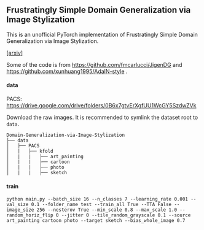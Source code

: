 ## Frustratingly Simple Domain Generalization via Image Stylization

This is an unofficial PyTorch implementation of Frustratingly Simple Domain Generalization via Image Stylization.

[[arxiv]](https://arxiv.org/pdf/2006.11207.pdf)

Some of the code is from https://github.com/fmcarlucci/JigenDG and https://github.com/xunhuang1995/AdaIN-style .

#### data

PACS: https://drive.google.com/drive/folders/0B6x7gtvErXgfUU1WcGY5SzdwZVk

Download the raw images. It is recommended to symlink the dataset root to `data`.

```
Domain-Generalization-via-Image-Stylization
├── data
│   ├── PACS
│   |   ├── kfold
│   |   |   ├── art_painting
│   |   |   ├── cartoon
│   |   |   ├── photo
│   |   |   ├── sketch
```



#### train

`python main.py --batch_size 16 --n_classes 7 --learning_rate 0.001 --val_size 0.1 --folder_name test --train_all True --TTA False --image_size 256 --nesterov True --min_scale 0.8 --max_scale 1.0 --random_horiz_flip 0 --jitter 0 --tile_random_grayscale 0.1 --source art_painting cartoon photo --target sketch --bias_whole_image 0.7`

